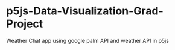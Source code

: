 # p5js-Data-Visualization-Grad-Project
Weather Chat app using google palm API and weather API in p5js
